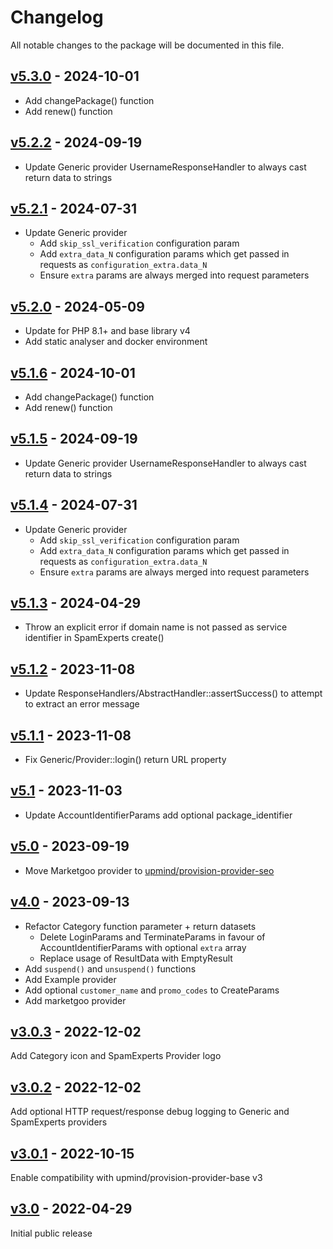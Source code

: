 # Changelog

All notable changes to the package will be documented in this file.

## [v5.3.0](https://github.com/upmind-automation/provision-provider-auto-login/releases/tag/v5.3.0) - 2024-10-01

- Add changePackage() function
- Add renew() function

## [v5.2.2](https://github.com/upmind-automation/provision-provider-auto-login/releases/tag/v5.2.2) - 2024-09-19

- Update Generic provider UsernameResponseHandler to always cast return data to strings

## [v5.2.1](https://github.com/upmind-automation/provision-provider-auto-login/releases/tag/v5.2.1) - 2024-07-31

- Update Generic provider
  - Add `skip_ssl_verification` configuration param
  - Add `extra_data_N` configuration params which get passed in requests as `configuration_extra.data_N`
  - Ensure `extra` params are always merged into request parameters

## [v5.2.0](https://github.com/upmind-automation/provision-provider-auto-login/releases/tag/v5.2.0) - 2024-05-09

- Update for PHP 8.1+ and base library v4
- Add static analyser and docker environment

## [v5.1.6](https://github.com/upmind-automation/provision-provider-auto-login/releases/tag/v5.1.6) - 2024-10-01

- Add changePackage() function
- Add renew() function

## [v5.1.5](https://github.com/upmind-automation/provision-provider-auto-login/releases/tag/v5.1.5) - 2024-09-19

- Update Generic provider UsernameResponseHandler to always cast return data to strings

## [v5.1.4](https://github.com/upmind-automation/provision-provider-auto-login/releases/tag/v5.1.4) - 2024-07-31

- Update Generic provider
  - Add `skip_ssl_verification` configuration param
  - Add `extra_data_N` configuration params which get passed in requests as `configuration_extra.data_N`
  - Ensure `extra` params are always merged into request parameters

## [v5.1.3](https://github.com/upmind-automation/provision-provider-auto-login/releases/tag/v5.1.3) - 2024-04-29

- Throw an explicit error if domain name is not passed as service identifier in SpamExperts create()

## [v5.1.2](https://github.com/upmind-automation/provision-provider-auto-login/releases/tag/v5.1.2) - 2023-11-08

- Update ResponseHandlers/AbstractHandler::assertSuccess() to attempt to extract an error message

## [v5.1.1](https://github.com/upmind-automation/provision-provider-auto-login/releases/tag/v5.1.1) - 2023-11-08

- Fix Generic/Provider::login() return URL property

## [v5.1](https://github.com/upmind-automation/provision-provider-auto-login/releases/tag/v5.1) - 2023-11-03

- Update AccountIdentifierParams add optional package_identifier

## [v5.0](https://github.com/upmind-automation/provision-provider-auto-login/releases/tag/v5.0) - 2023-09-19

- Move Marketgoo provider to [upmind/provision-provider-seo](https://github.com/upmind-automation/provision-provider-seo)

## [v4.0](https://github.com/upmind-automation/provision-provider-auto-login/releases/tag/v4.0) - 2023-09-13

- Refactor Category function parameter + return datasets
  - Delete LoginParams and TerminateParams in favour of AccountIdentifierParams with optional `extra` array
  - Replace usage of ResultData with EmptyResult
- Add `suspend()` and `unsuspend()` functions
- Add Example provider
- Add optional `customer_name` and `promo_codes` to CreateParams
- Add marketgoo provider

## [v3.0.3](https://github.com/upmind-automation/provision-provider-auto-login/releases/tag/v3.0.3) - 2022-12-02

Add Category icon and SpamExperts Provider logo

## [v3.0.2](https://github.com/upmind-automation/provision-provider-auto-login/releases/tag/v3.0.2) - 2022-12-02

Add optional HTTP request/response debug logging to Generic and SpamExperts providers

## [v3.0.1](https://github.com/upmind-automation/provision-provider-auto-login/releases/tag/v3.0.1) - 2022-10-15

Enable compatibility with upmind/provision-provider-base v3

## [v3.0](https://github.com/upmind-automation/provision-provider-auto-login/releases/tag/v3.0) - 2022-04-29

Initial public release

